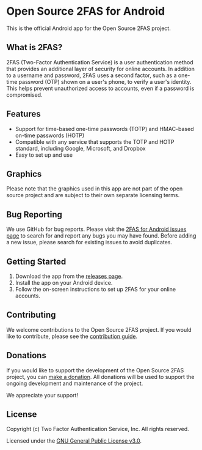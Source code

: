 # Open Source 2FAS for Android

This is the official Android app for the Open Source 2FAS project.

## What is 2FAS?

2FAS (Two-Factor Authentication Service) is a user authentication method that provides an additional layer of security for online accounts. In addition to a username and password, 2FAS uses a second factor, such as a one-time password (OTP) shown on a user's phone, to verify a user's identity. This helps prevent unauthorized access to accounts, even if a password is compromised.

## Features

- Support for time-based one-time passwords (TOTP) and HMAC-based on-time passwords (HOTP)
- Compatible with any service that supports the TOTP and HOTP standard, including Google, Microsoft, and Dropbox
- Easy to set up and use

## Graphics

Please note that the graphics used in this app are not part of the open source project and are subject to their own separate licensing terms.

## Bug Reporting

We use GitHub for bug reports. Please visit the [2FAS for Android issues page](https://github.com/twofas/2fas-android/issues) to search for and report any bugs you may have found. Before adding a new issue, please search for existing issues to avoid duplicates.

## Getting Started

1. Download the app from the [releases page](https://2fas.com).
2. Install the app on your Android device.
3. Follow the on-screen instructions to set up 2FAS for your online accounts.

## Contributing

We welcome contributions to the Open Source 2FAS project. If you would like to contribute, please see the [contribution guide](./CONTRIBUTING.md).

## Donations

If you would like to support the development of the Open Source 2FAS project, you can [make a donation](https://2fas.com/donate). All donations will be used to support the ongoing development and maintenance of the project.

We appreciate your support!

## License

Copyright (c) Two Factor Authentication Service, Inc. All rights reserved.

Licensed under the [GNU General Public License v3.0](https://www.gnu.org/licenses/gpl-3.0.en.html).
